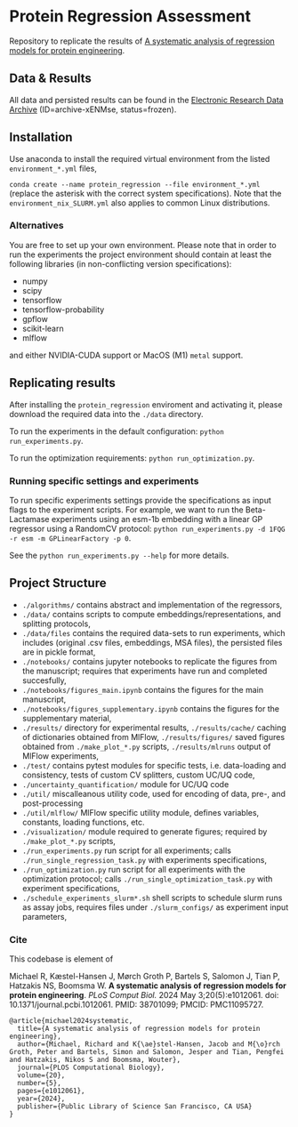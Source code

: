 # Protein Regression Assessment

Repository to replicate the results of [A systematic analysis of regression models for protein engineering](https://journals.plos.org/ploscompbiol/article?id=10.1371/journal.pcbi.1012061).


## Data \& Results

All data and persisted results can be found in the [Electronic Research Data Archive](https://erda.ku.dk/archives/9a379e8618a1ba1f2730ec33fa3a736d/published-archive.html) (ID=archive-xENMse, status=frozen).


## Installation

Use anaconda to install the required virtual environment from the listed ``environment_*.yml`` files,

``conda create --name protein_regression --file environment_*.yml``
(replace the asterisk with the correct system specifications).
Note that the ``environment_nix_SLURM.yml`` also applies to common Linux distributions.

### Alternatives
You are free to set up your own environment.
Please note that in order to run the experiments the project environment should contain at least the following libraries (in non-conflicting version specifications):
- numpy
- scipy
- tensorflow
- tensorflow-probability
- gpflow
- scikit-learn
- mlflow

and either NVIDIA-CUDA support or MacOS (M1) ``metal`` support.


## Replicating results
After installing the ``protein_regression`` enviroment and activating it,
please download the required data into the ``./data`` directory.

To run the experiments in the default configuration: ``python run_experiments.py``.

To run the optimization requirements: ``python run_optimization.py``.


### Running specific settings and experiments

To run specific experiments settings provide the specifications as input flags to the experiment scripts.
For example, we want to run the Beta-Lactamase experiments using an esm-1b embedding with a linear GP regressor using a RandomCV protocol:
``python run_experiments.py -d 1FQG -r esm -m GPLinearFactory -p 0``.

See the ``python run_experiments.py --help`` for more details.

## Project Structure

- ``./algorithms/`` contains abstract and implementation of the regressors,
- ``./data/`` contains scripts to compute embeddings/representations, and splitting protocols,
- ``./data/files`` contains the required data-sets to run experiments, which includes (original .csv files, embeddings, MSA files), the persisted files are in pickle format,
- ``./notebooks/`` contains jupyter notebooks to replicate the figures from the manuscript; requires that experiments have run and completed succesfully,
- ``./notebooks/figures_main.ipynb`` contains the figures for the main manuscript,
- ``./notebooks/figures_supplementary.ipynb`` contains the figures for the supplementary material, 
- ``./results/`` directory for experimental results, ``./results/cache/`` caching of dictionaries obtained from MlFlow, ``./results/figures/`` saved figures obtained from ``./make_plot_*.py`` scripts, ``./results/mlruns`` output of MlFlow experiments,
- ``./test/`` contains pytest modules for specific tests, i.e. data-loading and consistency, tests of custom CV splitters, custom UC/UQ code,
- ``./uncertainty_quantification/`` module for UC/UQ code
- ``./util/`` miscalleanous utility code, used for encoding of data, pre-, and post-processing
- ``./util/mlflow/`` MlFlow specific utility module, defines variables, constants, loading functions, etc.
- ``./visualization/`` module required to generate figures; required by ``./make_plot_*.py`` scripts,
- ``./run_experiments.py`` run script for all experiments; calls ``./run_single_regression_task.py`` with experiments specifications,
- ``./run_optimization.py`` run script for all experiments with the optimization protocol; calls ``./run_single_optimization_task.py`` with experiment specifications,
- ``./schedule_experiments_slurm*.sh`` shell scripts to schedule slurm runs as assay jobs, requires files under ``./slurm_configs/`` as experiment input parameters,



### Cite
This codebase is element of 

Michael R, Kæstel-Hansen J, Mørch Groth P, Bartels S, Salomon J, Tian P, Hatzakis NS, Boomsma W. __A systematic analysis of regression models for protein engineering__. _PLoS Comput Biol._ 2024 May 3;20(5):e1012061. doi: 10.1371/journal.pcbi.1012061. PMID: 38701099; PMCID: PMC11095727.

```
@article{michael2024systematic,
  title={A systematic analysis of regression models for protein engineering},
  author={Michael, Richard and K{\ae}stel-Hansen, Jacob and M{\o}rch Groth, Peter and Bartels, Simon and Salomon, Jesper and Tian, Pengfei and Hatzakis, Nikos S and Boomsma, Wouter},
  journal={PLOS Computational Biology},
  volume={20},
  number={5},
  pages={e1012061},
  year={2024},
  publisher={Public Library of Science San Francisco, CA USA}
}
```

